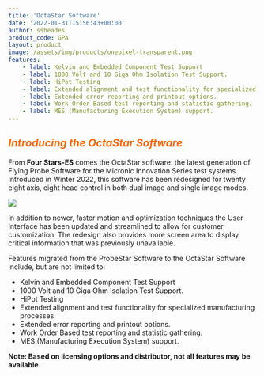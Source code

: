 ```yaml
---
title: 'OctaStar Software'
date: '2022-01-31T15:56:43+00:00'
author: ssheades
product_code: GPA
layout: product
image: /assets/img/products/onepixel-transparent.png
features:
    - label: Kelvin and Embedded Component Test Support
    - label: 1000 Volt and 10 Giga Ohm Isolation Test Support.
    - label: HiPot Testing
    - label: Extended alignment and test functionality for specialized manufacturing processes.
    - label: Extended error reporting and printout options.
    - label: Work Order Based test reporting and statistic gathering.
    - label: MES (Manufacturing Execution System) support.
---
```


## ***<span style="color: #ff6600;">Introducing the OctaStar Software</span>***

From **Four Stars-ES** comes the OctaStar software: the latest generation of Flying Probe Software for the Micronic Innovation Series test systems. Introduced in Winter 2022, this software has been redesigned for twenty eight axis, eight head control in both dual image and single image modes.

[![](http://www.4stars-es.com/wp-content/uploads/2022/01/Gather.bmp)](http://www.4stars-es.com/wp-content/uploads/2022/01/Gather.bmp)

In addition to newer, faster motion and optimization techniques the User Interface has been updated and streamlined to allow for customer customization. The redesign also provides more screen area to display critical information that was previously unavailable.

Features migrated from the ProbeStar Software to the OctaStar Software include, but are not limited to:

- Kelvin and Embedded Component Test Support
- 1000 Volt and 10 Giga Ohm Isolation Test Support.
- HiPot Testing
- Extended alignment and test functionality for specialized manufacturing processes.
- Extended error reporting and printout options.
- Work Order Based test reporting and statistic gathering.
- MES (Manufacturing Execution System) support.

**Note: Based on licensing options and distributor, not all features may be available.**
